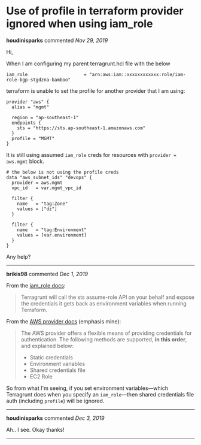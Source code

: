 # Use of profile in terraform provider ignored when using iam_role

**houdinisparks** commented *Nov 29, 2019*

Hi,

When I am configuring my parent terragrunt.hcl file with the below

```hcl
iam_role                     = "arn:aws:iam::xxxxxxxxxxxx:role/iam-role-bgp-stgdzna-bamboo"
```

terraform is unable to set the profile for another provider that I am using:

```hcl
provider "aws" {
  alias = "mgmt"

  region = "ap-southeast-1"
  endpoints {
    sts = "https://sts.ap-southeast-1.amazonaws.com"
  }
  profile = "MGMT"
}
```

It is still using assumed `iam_role` creds for resources with `provider = aws.mgmt` block.

```hcl
# the below is not using the profile creds
data "aws_subnet_ids" "devops" {
  provider = aws.mgmt
  vpc_id   = var.mgmt_vpc_id

  filter {
    name   = "tag:Zone"
    values = ["dz"]
  }

  filter {
    name   = "tag:Environment"
    values = [var.environment]
  }
}

```

Any help?
<br />
***


**brikis98** commented *Dec 1, 2019*

From the [iam_role docs](https://github.com/gruntwork-io/terragrunt#configuring-terragrunt-to-assume-an-iam-role): 

> Terragrunt will call the sts assume-role API on your behalf and expose the credentials it gets back as environment variables when running Terraform.

From the [AWS provider docs](https://www.terraform.io/docs/providers/aws/index.html#authentication) (emphasis mine):

> The AWS provider offers a flexible means of providing credentials for authentication. The following methods are supported, **in this order**, and explained below:
>
> * Static credentials
> * Environment variables
> * Shared credentials file
> * EC2 Role

So from what I'm seeing, if you set environment variables—which Terragrunt does when you specify an `iam_role`—then shared credentials file auth (including `profile`) will be ignored.
***

**houdinisparks** commented *Dec 3, 2019*

Ah.. I see. Okay thanks!
***

